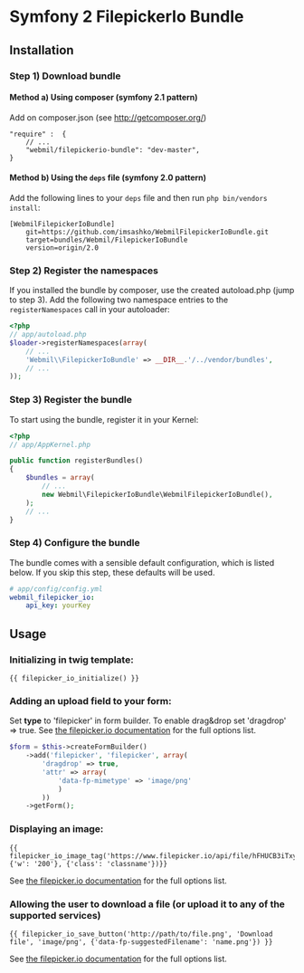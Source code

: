 Symfony 2 FilepickerIo Bundle
========================
## Installation
### Step 1) Download bundle
#### Method a) Using composer (symfony 2.1 pattern)

Add on composer.json (see http://getcomposer.org/)

    "require" :  {
        // ...
        "webmil/filepickerio-bundle": "dev-master",
    }

#### Method b) Using the `deps` file (symfony 2.0 pattern)

Add the following lines to your  `deps` file and then run `php bin/vendors
install`:

```
[WebmilFilepickerIoBundle]
    git=https://github.com/imsashko/WebmilFilepickerIoBundle.git
    target=bundles/Webmil/FilepickerIoBundle
    version=origin/2.0
```

### Step 2) Register the namespaces

If you installed the bundle by composer, use the created autoload.php  (jump to step 3).
Add the following two namespace entries to the `registerNamespaces` call
in your autoloader:

```php
<?php
// app/autoload.php
$loader->registerNamespaces(array(
    // ...
    'Webmil\\FilepickerIoBundle' => __DIR__.'/../vendor/bundles',
    // ...
));
```

### Step 3) Register the bundle

To start using the bundle, register it in your Kernel:

```php
<?php
// app/AppKernel.php

public function registerBundles()
{
    $bundles = array(
        // ...
        new Webmil\FilepickerIoBundle\WebmilFilepickerIoBundle(),
    );
    // ...
}
```

### Step 4) Configure the bundle

The bundle comes with a sensible default configuration, which is listed below.
If you skip this step, these defaults will be used.

```yaml
# app/config/config.yml
webmil_filepicker_io:
    api_key: yourKey
```

## Usage
### Initializing in twig template:

```jinja
{{ filepicker_io_initialize() }}
```

### Adding an upload field to your form:

Set **type** to 'filepicker' in form builder. To enable drag&drop set 'dragdrop' => true.
See [the filepicker.io documentation](https://developers.filepicker.io/docs/web/#widgets-pick) for the full options list.

```php
$form = $this->createFormBuilder()
    ->add('filepicker', 'filepicker', array(
        'dragdrop' => true,
        'attr' => array(
            'data-fp-mimetype' => 'image/png'
            )
        ))
    ->getForm();
```

### Displaying an image:

```jinja
{{ filepicker_io_image_tag('https://www.filepicker.io/api/file/hFHUCB3iTxyMzseuWOgG', {'w': '200'}, {'class': 'classname'})}}
```
See [the filepicker.io documentation](https://developers.filepicker.io/docs/web/#fpurl-images) for the full options list.


### Allowing the user to download a file (or upload it to any of the supported services)

```jinja
{{ filepicker_io_save_button('http://path/to/file.png', 'Download file', 'image/png', {'data-fp-suggestedFilename': 'name.png'}) }}
```
See [the filepicker.io documentation](https://developers.filepicker.io/docs/web/#widgets-export) for the full options list.
